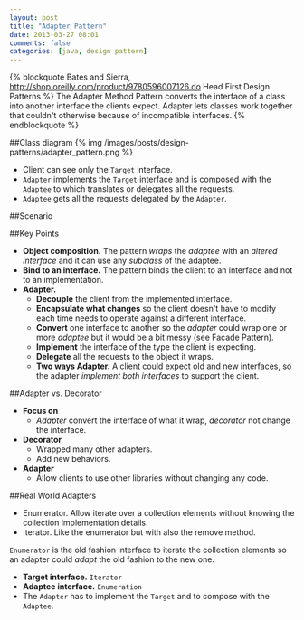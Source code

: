 ```yaml
---
layout: post
title: "Adapter Pattern"
date: 2013-03-27 08:01
comments: false
categories: [java, design pattern]
---
```

{% blockquote Bates and Sierra, http://shop.oreilly.com/product/9780596007126.do Head First Design Patterns %}
The Adapter Method Pattern converts the interface of a class into another interface the clients expect. Adapter lets classes work together that couldn't otherwise because of incompatible interfaces.
{% endblockquote %}
<!-- more -->

##Class diagram
{% img /images/posts/design-patterns/adapter_pattern.png %}

* Client can see only the `Target` interface.
* `Adapter` implements the `Target` interface and is composed with the `Adaptee` to which translates or delegates all the requests.
* `Adaptee` gets all the requests delegated by the `Adapter`.

##Scenario

##Key Points

* __Object composition.__ The pattern _wraps_ the _adaptee_ with an _altered interface_ and it can use any _subclass_ of the adaptee.
* __Bind to an interface.__ The pattern binds the client to an interface and not to an implementation.
* __Adapter.__
	* __Decouple__ the client from the implemented interface.
	* __Encapsulate what changes__ so the client doesn't have to modify each time needs to operate against a different interface.
	* __Convert__ one interface to another so the _adapter_ could wrap one or more _adaptee_ but it would be a bit messy (see Facade Pattern).
	* __Implement__ the interface of the type the client is expecting.
	* __Delegate__ all the requests to the object it wraps.
	* __Two ways Adapter.__ A client could expect old and new interfaces, so the adapter _implement both interfaces_ to support the client.

##Adapter vs. Decorator

* __Focus on__
	* _Adapter_ convert the interface of what it wrap, _decorator_ not change the interface.
* __Decorator__
	* Wrapped many other adapters.
	* Add new behaviors.
* __Adapter__
	* Allow clients to use other libraries without changing any code.

##Real World Adapters
* Enumerator. Allow iterate over a collection elements without knowing the collection implementation details.
* Iterator. Like the enumerator but with also the remove method.

`Enumerator` is the old fashion interface to iterate the collection elements so an adapter could _adapt_ the old fashion to the new one.

* __Target interface.__ `Iterator`
* __Adaptee interface.__ `Enumeration`
* The `Adapter` has to implement the `Target` and to compose with the `Adaptee`.
